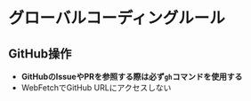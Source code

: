 # グローバルコーディングルール

## GitHub操作
- **GitHubのIssueやPRを参照する際は必ず`gh`コマンドを使用する**
- WebFetchでGitHub URLにアクセスしない